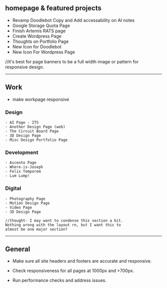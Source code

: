 ## homepage & featured projects 
- Revamp Doodlebot Copy and Add accessability on AI notes 
- Google Storage Quota Page 
- Finish Artemis RATS page
- Create Wordpress Page
- Thoughts on Portfolio Page
- New Icon for Doodlebot 
- New Icon For Wordpress Page

//it's best for page banners to be a full width 
image or pattern for responsive design. 

-------------------------------------------------------

## Work 
- make workpage responsive

### Design 
    - AI Page - ITS 
    - Another Design Page (web)
    - The Circuit Board Page
    - 3D Design Page
    - Misc Design Portfolio Page

### Development 
    - Ascento Page  
    - Where-is-Joseph
    - Felix Temporem
    - Lum Lump! 


### Digital
    - Photography Page 
    - Motion Design Page 
    - Video Page
    - 3D Design Page 

    //thought- I may want to condense this section a bit. 
    Nothing wrong with the layout rn, but I want this to 
    almost be one major section? 


------------------------------------------------------

## General 
- Make sure all site headers and footers are 
accurate and responsive. 

- Check responsiveness for all pages at 1000px and >700px. 

- Run performance checks and address issues. 
